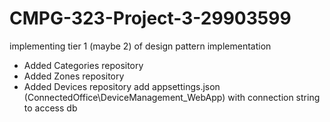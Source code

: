 # CMPG-323-Project-3-29903599
implementing tier 1 (maybe 2) of design pattern implementation

 - Added Categories repository
 - Added Zones repository
 - Added Devices repository
add appsettings.json (ConnectedOffice\DeviceManagement_WebApp) with connection string to access db 
